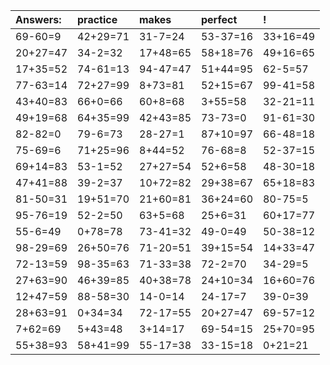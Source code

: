 | Answers: | practice | makes | perfect | ! |
| :--- | :--- | :--- | :--- | :--- |
| 69-60=9 | 42+29=71 | 31-7=24 | 53-37=16 | 33+16=49 | 
| 20+27=47 | 34-2=32 | 17+48=65 | 58+18=76 | 49+16=65 | 
| 17+35=52 | 74-61=13 | 94-47=47 | 51+44=95 | 62-5=57 | 
| 77-63=14 | 72+27=99 | 8+73=81 | 52+15=67 | 99-41=58 | 
| 43+40=83 | 66+0=66 | 60+8=68 | 3+55=58 | 32-21=11 | 
| 49+19=68 | 64+35=99 | 42+43=85 | 73-73=0 | 91-61=30 | 
| 82-82=0 | 79-6=73 | 28-27=1 | 87+10=97 | 66-48=18 | 
| 75-69=6 | 71+25=96 | 8+44=52 | 76-68=8 | 52-37=15 | 
| 69+14=83 | 53-1=52 | 27+27=54 | 52+6=58 | 48-30=18 | 
| 47+41=88 | 39-2=37 | 10+72=82 | 29+38=67 | 65+18=83 | 
| 81-50=31 | 19+51=70 | 21+60=81 | 36+24=60 | 80-75=5 | 
| 95-76=19 | 52-2=50 | 63+5=68 | 25+6=31 | 60+17=77 | 
| 55-6=49 | 0+78=78 | 73-41=32 | 49-0=49 | 50-38=12 | 
| 98-29=69 | 26+50=76 | 71-20=51 | 39+15=54 | 14+33=47 | 
| 72-13=59 | 98-35=63 | 71-33=38 | 72-2=70 | 34-29=5 | 
| 27+63=90 | 46+39=85 | 40+38=78 | 24+10=34 | 16+60=76 | 
| 12+47=59 | 88-58=30 | 14-0=14 | 24-17=7 | 39-0=39 | 
| 28+63=91 | 0+34=34 | 72-17=55 | 20+27=47 | 69-57=12 | 
| 7+62=69 | 5+43=48 | 3+14=17 | 69-54=15 | 25+70=95 | 
| 55+38=93 | 58+41=99 | 55-17=38 | 33-15=18 | 0+21=21 | 
